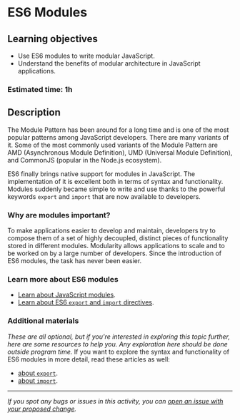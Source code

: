 # ES6 Modules

## Learning objectives

- Use ES6 modules to write modular JavaScript.
- Understand the benefits of modular architecture in JavaScript applications.

### Estimated time: 1h

## Description 
The Module Pattern has been around for a long time and is one of the most popular patterns among JavaScript developers. There are many variants of it. Some of the most commonly used variants of the Module Pattern are AMD (Asynchronous Module Definition), UMD (Universal Module Definition), and CommonJS (popular in the Node.js ecosystem).

ES6 finally brings native support for modules in JavaScript. The implementation of it is excellent both in terms of syntax and functionality. Modules suddenly became simple to write and use thanks to the powerful keywords `export` and `import` that are now available to developers.

### Why are modules important?
To make applications easier to develop and maintain, developers try to compose them of a set of highly decoupled, distinct pieces of functionality stored in different modules.
Modularity allows applications to scale and to be worked on by a large number of developers.
Since the introduction of ES6 modules, the task has never been easier.

### Learn more about ES6 modules 
- [Learn about JavaScript modules](https://javascript.info/modules-intro).
- [Learn about ES6 `export` and `import` directives](https://javascript.info/import-export).

### Additional materials
*These are all optional, but if you're interested in exploring this topic further, here are some resources to help you. Any exploration here should be done outside program time.*
If you want to explore the syntax and functionality of ES6 modules in more detail, read these articles as well: 
- [about `export`](https://developer.mozilla.org/en-US/docs/Web/JavaScript/Reference/Statements/export).
- [about `import`](https://developer.mozilla.org/en-US/docs/Web/JavaScript/Reference/Statements/import).

------

_If you spot any bugs or issues in this activity, you can [open an issue with your proposed change](https://github.com/microverseinc/curriculum-transversal-skills/blob/main/git-github/articles/open_issue.md)._
